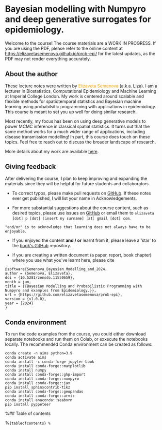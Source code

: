 # Bayesian modelling with Numpyro and deep generative surrogates for epidemiology.

Welcome to the course! The course materials are a WORK IN PROGRESS. If you are using the PDF, please refer to the online content at <https://elizavetasemenova.github.io/prob-epi/> for the latest updates, as the PDF may not render everything accurately.

## About the author

These lecture notes were written by <span style="color:orange">Elizaveta Semenova</span> (a.k.a. Liza). I am a lecturer in Biostatistics, Computational Epidemiology and Machine Learning at Imperial College London. My work is centered around scalable and flexible methods for spatiotemporal statistics and Bayesian machine learning using probabilsitic programming with applications in epidemiology. This course is meant to set you up well for doing similar research. 

Most recently, my focus has been on using deep generative models to power MCMC inference in classical spatial statistics. It turns out that the same method works for a much wider range of applications, including disease transmission modelling! In part, this course does touch on these topics. Feel free to reach out to discuss the broader landscape of research. 

More details about my work are available [here](https://www.elizaveta-semenova.com/).


## Giving feedback

After delivering the course, I plan to keep improving and expanding the materials since they will be helpful for future students and collaborators.

- To correct typos, please make pull requests on [GitHub](https://github.com/elizavetasemenova/prob-epi). If these notes ever get published, I will list your name in Acknowledgements.

- For more substantial suggestions about the course content, such as desired topics, please use issues on [GitHub](https://github.com/elizavetasemenova/prob-epi) or email them to `elizaveta [dot] p [dot] [insert my surname] [at] gmail [dot] com`.

```{margin}
"and/or" is to acknowledge that learning does not always have to be enjoyable.
```
- If you enjoyed the content **and / or** learnt from it, please leave a 'star' to the [book's GitHub](https://github.com/elizavetasemenova/prob-epi) repository. 

- If you are creating a written document (a paper, report, book chapter) where you use what you've learnt here, please cite 

```
@software{Semenova_Bayesian_Modelling_and_2024,
author = {Semenova, Elizaveta},
doi = {10.5281/zenodo.11550659},
month = jun,
title = {{Bayesian Modelling and Probabilistic Programming with Numpyro and examples from Epidemiology.}},
url = {https://github.com/elizavetasemenova/prob-epi},
version = {v1.0.0},
year = {2024}
}
```

## Conda environment

To run the code examples from the course, you could either download separate notebooks and run them on Colab, or exxecute the notebooks locally. The recommended Conda environment can be created as follows:

```
conda create -n aims python=3.9
conda activate aims
conda install -c conda-forge jupyter-book
conda install conda-forge::matplotlib
conda install numpy
conda install conda-forge::ghp-import
conda install conda-forge::numpyro
conda install conda-forge::jax
pip install sphinxcontrib-tikz
conda install conda-forge::geopandas
conda install conda-forge::arviz
conda install anaconda::seaborn
pip install pyppeteer
```

%## Table of contents

%```{tableofcontents}
%```
